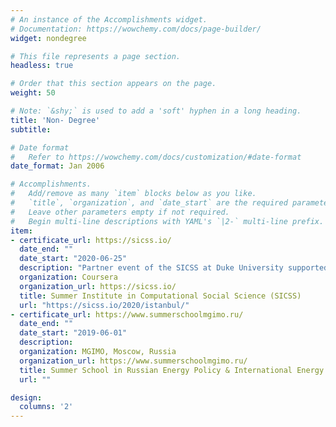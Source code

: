 ```yaml
---
# An instance of the Accomplishments widget.
# Documentation: https://wowchemy.com/docs/page-builder/
widget: nondegree

# This file represents a page section.
headless: true

# Order that this section appears on the page.
weight: 50

# Note: `&shy;` is used to add a 'soft' hyphen in a long heading.
title: 'Non- Degree'
subtitle:

# Date format
#   Refer to https://wowchemy.com/docs/customization/#date-format
date_format: Jan 2006

# Accomplishments.
#   Add/remove as many `item` blocks below as you like.
#   `title`, `organization`, and `date_start` are the required parameters.
#   Leave other parameters empty if not required.
#   Begin multi-line descriptions with YAML's `|2-` multi-line prefix.
item:
- certificate_url: https://sicss.io/
  date_end: ""
  date_start: "2020-06-25"
  description: "Partner event of the SICSS at Duke University supported by Kadir Has University, Istanbul, Turkey"
  organization: Coursera
  organization_url: https://sicss.io/
  title: Summer Institute in Computational Social Science (SICSS)
  url: "https://sicss.io/2020/istanbul/"
- certificate_url: https://www.summerschoolmgimo.ru/
  date_end: ""
  date_start: "2019-06-01"
  description: 
  organization: MGIMO, Moscow, Russia
  organization_url: https://www.summerschoolmgimo.ru/
  title: Summer School in Russian Energy Policy & International Energy Cooperation
  url: ""

design:
  columns: '2' 
---
```


